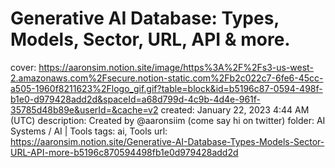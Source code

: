 # Generative AI Database: Types, Models, Sector, URL, API & more.

cover: https://aaronsim.notion.site/image/https%3A%2F%2Fs3-us-west-2.amazonaws.com%2Fsecure.notion-static.com%2Fb2c022c7-6fe6-45cc-a505-1960f8211623%2Flogo_gif.gif?table=block&id=b5196c87-0594-498f-b1e0-d979428add2d&spaceId=a68d799d-4c9b-4d4e-961f-35785d48b89e&userId=&cache=v2
created: January 22, 2023 4:44 AM (UTC)
description: Created by @aaronsiim (come say hi on twitter)
folder: AI Systems / AI | Tools
tags: ai, Tools
url: https://aaronsim.notion.site/Generative-AI-Database-Types-Models-Sector-URL-API-more-b5196c870594498fb1e0d979428add2d